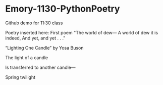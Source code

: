 # Emory-1130-PythonPoetry
Github demo for 11:30 class

Poetry inserted here:
First poem
"The world of dew—
A world of dew it is indeed,
And yet, and yet . . ."

“Lighting One Candle” by Yosa Buson

The light of a candle

Is transferred to another candle—

Spring twilight

